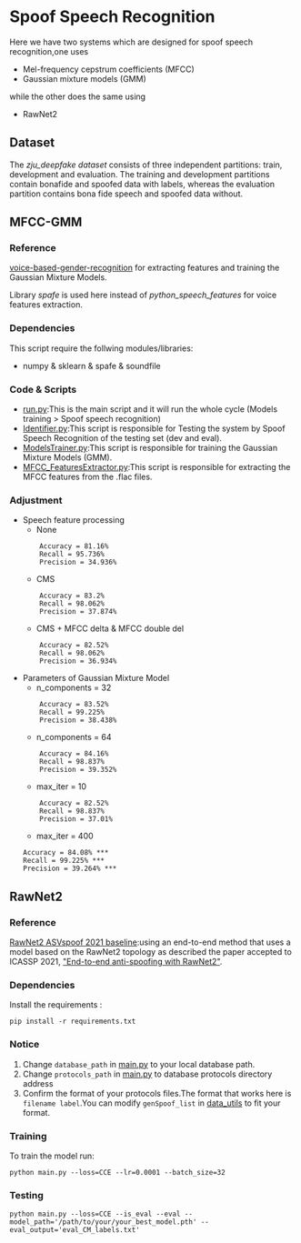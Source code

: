# Spoof Speech Recognition

Here we have two systems which are designed for spoof speech recognition,one uses
* Mel-frequency cepstrum coefficients (MFCC)
* Gaussian mixture models (GMM)

while the other does the same using
* RawNet2

## Dataset
The *zju_deepfake dataset* consists of three independent partitions: train, development and evaluation.
The training and development partitions contain bonafide and spoofed data with labels,
whereas the evaluation partition contains bona fide speech and spoofed data without.

## MFCC-GMM

### Reference
[voice-based-gender-recognition](https://github.com/SuperKogito/Voice-based-gender-recognition) for extracting features and training the Gaussian Mixture Models.

Library *spafe* is used here instead of *python_speech_features* for voice features extraction.

### Dependencies
This script require the follwing modules/libraries:
* numpy & sklearn & spafe & soundfile

### Code & Scripts
* [run.py](run.py):This is the main script and it will run the whole cycle (Models training > Spoof speech recognition)
* [Identifier.py](Identifier.py):This script is responsible for Testing the system by Spoof Speech Recognition of the testing set (dev and eval).
* [ModelsTrainer.py](ModelsTrainer.py):This script is responsible for training the Gaussian Mixture Models (GMM).
* [MFCC_FeaturesExtractor.py](MFCC_FeaturesExtractor.py):This script is responsible for extracting the MFCC features from the .flac files.

### Adjustment
* Speech feature processing
    * None
    ```
        Accuracy = 81.16%
        Recall = 95.736% 
        Precision = 34.936% 
    ```
    * CMS
    ```
        Accuracy = 83.2%
        Recall = 98.062%
        Precision = 37.874%
    ```
    * CMS + MFCC delta & MFCC double del
    ```
        Accuracy = 82.52%
        Recall = 98.062%
        Precision = 36.934%
    ```
* Parameters of Gaussian Mixture Model
    * n_components = 32
    ```
        Accuracy = 83.52%
        Recall = 99.225%
        Precision = 38.438%
    ```
    * n_components = 64
    ```
        Accuracy = 84.16%
        Recall = 98.837%
        Precision = 39.352%
    ```
    * max_iter = 10
    ```
        Accuracy = 82.52%
        Recall = 98.837%
        Precision = 37.01%
    ```  
    * max_iter = 400
    ```
    Accuracy = 84.08% ***
    Recall = 99.225% ***
    Precision = 39.264% ***
    ```
    
## RawNet2

### Reference
[RawNet2 ASVspoof 2021 baseline](https://github.com/asvspoof-challenge/2021/tree/main/LA/Baseline-RawNet2):using
an end-to-end method that uses a model based on the RawNet2 topology as described the paper accepted to ICASSP 2021, ["End-to-end anti-spoofing with RawNet2"](https://arxiv.org/abs/2011.01108).

### Dependencies
Install the requirements :
```
pip install -r requirements.txt
```

### Notice
1. Change `database_path` in [main.py](Baseline-RawNet2\main.py) to your local database path.
2. Change `protocols_path` in [main.py](Baseline-RawNet2\main.py) to database protocols directory address
3. Confirm the format of your protocols files.The format that works here is `filename label`.You can modify `genSpoof_list` in [data_utils](Baseline-RawNet2\data_utils.py) to fit your format.

### Training
To train the model run:
```shell script
python main.py --loss=CCE --lr=0.0001 --batch_size=32
```

### Testing
```shell script
python main.py --loss=CCE --is_eval --eval --model_path='/path/to/your/your_best_model.pth' --eval_output='eval_CM_labels.txt'
```